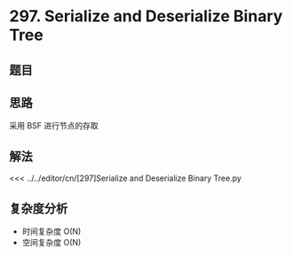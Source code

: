 # 297. Serialize and Deserialize Binary Tree

## 题目

<!--@include: ../../editor/cn/doc/content/[297]Serialize and Deserialize Binary Tree.md-->

## 思路
采用 BSF 进行节点的存取

## 解法

<<< ../../editor/cn/[297]Serialize and Deserialize Binary Tree.py


## 复杂度分析
- 时间复杂度 O(N)
- 空间复杂度 O(N)

